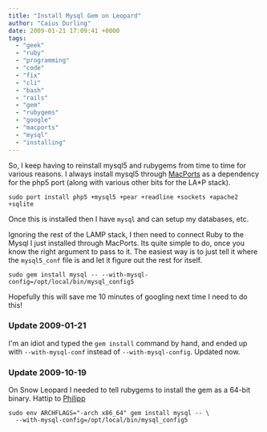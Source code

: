 ```yaml
---
title: "Install Mysql Gem on Leopard"
author: "Caius Durling"
date: 2009-01-21 17:09:41 +0000
tags:
  - "geek"
  - "ruby"
  - "programming"
  - "code"
  - "fix"
  - "cli"
  - "bash"
  - "rails"
  - "gem"
  - "rubygems"
  - "google"
  - "macports"
  - "mysql"
  - "installing"
---
```


So, I keep having to reinstall mysql5 and rubygems from time to time for various reasons. I always install mysql5 through [MacPorts][] as a dependency for the php5 port (along with various other bits for the LA*P stack).

[MacPorts]: http://macports.org/

```shell
sudo port install php5 +mysql5 +pear +readline +sockets +apache2 +sqlite
```

Once this is installed then I have `mysql` and can setup my databases, etc.

Ignoring the rest of the LAMP stack, I then need to connect Ruby to the Mysql I just installed through MacPorts. Its quite simple to do, once you know the right argument to pass to it. The easiest way is to just tell it where the `mysql5_conf` file is and let it figure out the rest for itself.

```shell
sudo gem install mysql -- --with-mysql-config=/opt/local/bin/mysql_config5
```

Hopefully this will save me 10 minutes of googling next time I need to do this!

### Update 2009-01-21

I'm an idiot and typed the `gem install` command by hand, and ended up with `--with-mysql-conf` instead of `--with-mysql-config`. Updated now.

### Update 2009-10-19

On Snow Leopard I needed to tell rubygems to install the gem as a 64-bit binary. Hattip to [Philipp](http://www.schmidp.com/2009/06/14/rubyrails-and-mysql-on-snow-leopard-10a380/comment-page-1/)

```shell
sudo env ARCHFLAGS="-arch x86_64" gem install mysql -- \
  --with-mysql-config=/opt/local/bin/mysql_config5
```
